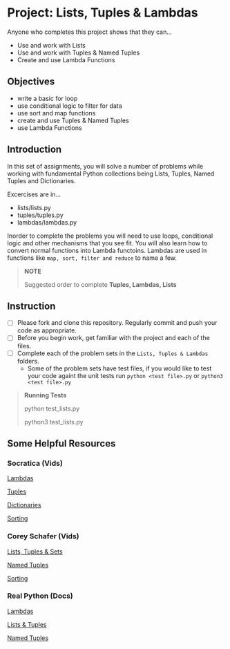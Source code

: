 # Project: Lists, Tuples & Lambdas
Anyone who completes this project shows that they can...

* Use and work with Lists
* Use and work with Tuples & Named Tuples
* Create and use Lambda Functions

## Objectives 
* write a basic for loop
* use conditional logic to filter for data
* use sort and map functions
* create and use Tuples & Named Tuples
* use Lambda Functions

## Introduction
In this set of assignments, you will solve a number of problems while working with fundamental Python collections being Lists, Tuples, Named Tuples and Dictionaries. 

Excercises are in...
* lists/lists.py
* tuples/tuples.py
* lambdas/lambdas.py

Inorder to complete the problems you will need to use loops, conditional logic and other mechanisms that you see fit. You will also learn how to convert normal functions into Lambda functoins. Lambdas are used in functions like `map, sort, filter and reduce` to name a few.

> **NOTE**
>
> Suggested order to complete **Tuples, Lambdas, Lists**

## Instruction

* [ ] Please fork and clone this repository. Regularly commit and push your code as appropriate.
* [ ] Before you begin work, get familiar with the project and each of the files.
* [ ] Complete each of the problem sets in the `Lists, Tuples & Lambdas` folders.
    * Some of the problem sets have test files, if you would like to test your code againt the unit tests run `python <test file>.py` or `python3 <test file>.py`
    
> **Running Tests**
> 
> python test_lists.py
>
> python3 test_lists.py

## Some Helpful Resources

### Socratica (Vids)
[Lambdas](https://www.youtube.com/watch?v=25ovCm9jKfA)

[Tuples](https://www.youtube.com/watch?v=NI26dqhs2Rk)

[Dictionaries](https://www.youtube.com/watch?v=XCcpzWs-CI4)

[Sorting](https://www.youtube.com/watch?v=QtwhlHP_tqc)

### Corey Schafer (Vids)
[Lists, Tuples & Sets](https://www.youtube.com/watch?v=W8KRzm-HUcc)

[Named Tuples](https://www.youtube.com/watch?v=GfxJYp9_nJA)

[Sorting](https://www.youtube.com/watch?v=D3JvDWO-BY4)

### Real Python (Docs)
[Lambdas](https://realpython.com/python-lambda/)

[Lists & Tuples](https://realpython.com/python-lists-tuples/)

[Named Tuples](https://realpython.com/python-namedtuple/)